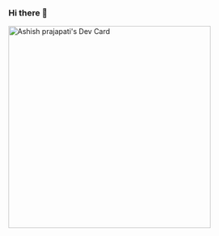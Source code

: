### Hi there 👋

<!--
**Ashishcod/Ashishcod** is a ✨ _special_ ✨ repository because its `README.md` (this file) appears on your GitHub profile.

Here are some ideas to get you started:

- 🔭 I’m currently working on ...
- 🌱 I’m currently learning ...
- 👯 I’m looking to collaborate on ...
- 🤔 I’m looking for help with ...
- 💬 Ask me about ...
- 📫 How to reach me: ...
- 😄 Pronouns: ...
- ⚡ Fun fact: ...
-->
<a href="https://app.daily.dev/Dcoder"><img src="https://api.daily.dev/devcards/4e322756c05f46aeb053638d5626bc9b.png?r=cbz" width="400" alt="Ashish prajapati's Dev Card"/></a>
